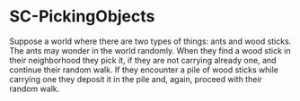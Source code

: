 # SC-PickingObjects
 Suppose a world where there are two types of things: ants and wood sticks. The ants may wonder in the world randomly. When they find a wood stick in their neighborhood they pick it, if they are not carrying already one, and continue their random walk. If they encounter a pile of wood sticks while carrying one they deposit it in the pile and, again, proceed with their random walk.
